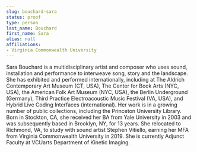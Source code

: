 ```yaml
---
slug: bouchard-sara
status: proof
type: person
last_name: Bouchard
first_name: Sara
alias: null
affiliations:
- Virginia Commonwealth University
---
```


Sara Bouchard is a multidisciplinary artist and composer who uses sound, installation and performance to interweave song, story and the landscape. She has exhibited and performed internationally, including at The Aldrich Contemporary Art Museum (CT, USA), The Center for Book Arts (NYC, USA), the American Folk Art Museum (NYC, USA), the Berlin Underground (Germany), Third Practice Electroacoustic Music Festival (VA, USA), and Hybrid Live Coding Interfaces (international). Her work is in a growing number of public collections, including the Princeton University Library. Born in Stockton, CA, she received her BA from Yale University in 2003 and was subsequently based in Brooklyn, NY, for 13 years. She relocated to Richmond, VA, to study with sound artist Stephen Vitiello, earning her MFA from Virginia Commonwealth University in 2019. She is currently Adjunct Faculty at VCUarts Department of Kinetic Imaging.

